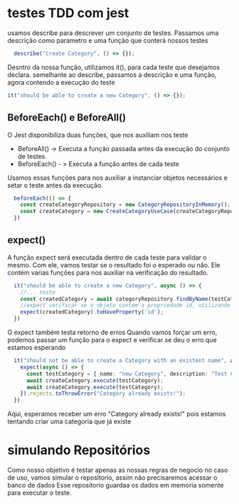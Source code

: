 # testes TDD com jest

usamos describe para descrever um conjunto de testes.
Passamos uma descrição como parametro e uma função que conterá nossos testes

```ts
  describe("Create Category", () => {});
```
Desntro da nossa função, utilizamos it(), para cada teste que  desejamos declara.
semelhante ao describe, passamos a descrição e uma função, agora contendo a execução do teste

```ts
it("should be able to create a new Category", () => {});
```

## BeforeEach() e BeforeAll() 
O Jest disponibiliza duas funções, que nos auxiliam nos teste
- BeforeAll() -> Executa a função passada antes da execução do conjunto de testes.
- BeforeEach() - > Executa a função antes de cada teste

Usamos essas funções para nos auxiliar a instanciar objetos necessários e setar o teste antes da execução.
```ts
  beforeEach(() => {
    const createCategoryRepository = new CategoryRepositoryInMemory();
    const createCategory = new CreateCategoryUseCase(createCategoryRepository);
  })
```

## expect()
A função expect será executada dentro de cada teste para validar o mesmo.
Com ele, vamos testar se o resultado foi o esperado ou não.
Ele contém varias funções para nos auxiliar na verificação do resultado.

```ts
  it("should be able to create a new Category", async () => {
    //... teste
    const createdCategory = await categoryRepository.findByName(testCategory.name);
    //expect verificar se o objeto contém a propriedade id, utilizando o método toHaveProperty;
    expect(createdCategory).toHaveProperty('id');
  })
```
O expect também testa retorno de erros
Quando vamos forçar um erro, podemos passar um função para o expect e verificar se deu o erro que estamos esperando

```ts
  it("should not be able to create a Category with an existent name", async () => {
    expect(async () => {
      const testCategory = { name: "new Category", description: "Test Category im memory" };
      await createCategory.execute(testCategory);
      await createCategory.execute(testCategory);
    }).rejects.toThrowError("Category already exists!");
  })
```
Aqui, esperamos receber um erro "Category already exists!" pois estamos tentando criar uma categoria que já existe

# simulando Repositórios

Como nosso objetivo é testar apenas as nossas regras de negocio no caso de uso, vamos simular o repositorio, assim não precisaremos acessar o banco de dados
Esse repositorio guardaa os dados em memoria somente para executar o teste.